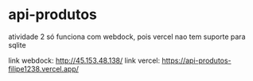 # api-produtos
atividade 2 só funciona com webdock, pois vercel nao tem suporte para sqlite

link webdock: http://45.153.48.138/
link vercel: https://api-produtos-filipe1238.vercel.app/
